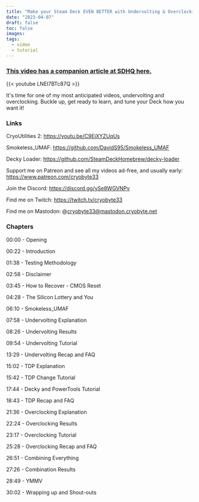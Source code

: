 ```yaml
---
title: "Make your Steam Deck EVEN BETTER with Undervolting & Overclocking"
date: "2023-04-07"
draft: false
toc: false
images:
tags:
  - video
  - tutorial
---
```


### [This video has a companion article at SDHQ here.](https://steamdeckhq.com/news/undervolting-and-overclocking-push-your-steam-deck-beyond-its-limits/)

{{< youtube LNEI7BTc87Q  >}}

It's time for one of my most anticipated videos, undervolting and overclocking. Buckle up, get ready to learn, and tune your Deck how you want it!

### Links
CryoUtilities 2: https://youtu.be/C9EjXYZUqUs

Smokeless_UMAF: https://github.com/DavidS95/Smokeless_UMAF

Decky Loader: https://github.com/SteamDeckHomebrew/decky-loader

Support me on Patreon and see all my videos ad-free, and usually early: https://www.patreon.com/cryobyte33

Join the Discord: https://discord.gg/ySe8WGVNPv

Find me on Twitch: https://twitch.tv/cryobyte33

Find me on Mastodon: @cryobyte33@mastodon.cryobyte.net

### Chapters
00:00 - Opening

00:22 - Introduction

01:38 - Testing Methodology

02:58 - Disclaimer

03:45 - How to Recover - CMOS Reset

04:28 - The Silicon Lottery and You

06:10 - Smokeless_UMAF

07:58 - Undervolting Explanation

08:26 - Undervolting Results

09:54 - Undervolting Tutorial

13:29 - Undervolting Recap and FAQ

15:02 - TDP Explanation

15:42 - TDP Change Tutorial

17:44 - Decky and PowerTools Tutorial

18:43 - TDP Recap and FAQ

21:36 - Overclocking Explanation

22:24 - Overclocking Results

23:17 - Overclocking Tutorial

25:28 - Overclocking Recap and FAQ

26:51 - Combining Everything

27:26 - Combination Results

28:49 - YMMV

30:02 - Wrapping up and Shout-outs